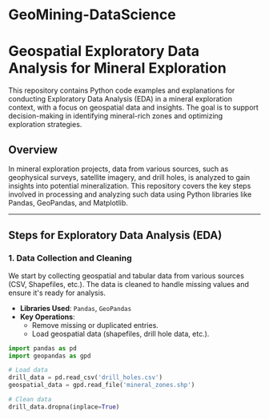 # GeoMining-DataScience

# Geospatial Exploratory Data Analysis for Mineral Exploration

This repository contains Python code examples and explanations for conducting Exploratory Data Analysis (EDA) in a mineral exploration context, with a focus on geospatial data and insights. The goal is to support decision-making in identifying mineral-rich zones and optimizing exploration strategies.

## Overview

In mineral exploration projects, data from various sources, such as geophysical surveys, satellite imagery, and drill holes, is analyzed to gain insights into potential mineralization. This repository covers the key steps involved in processing and analyzing such data using Python libraries like Pandas, GeoPandas, and Matplotlib.

---

## Steps for Exploratory Data Analysis (EDA)

### 1. **Data Collection and Cleaning**
We start by collecting geospatial and tabular data from various sources (CSV, Shapefiles, etc.). The data is cleaned to handle missing values and ensure it's ready for analysis.

- **Libraries Used**: `Pandas`, `GeoPandas`
- **Key Operations**:
  - Remove missing or duplicated entries.
  - Load geospatial data (shapefiles, drill hole data, etc.).
  
```python
import pandas as pd
import geopandas as gpd

# Load data
drill_data = pd.read_csv('drill_holes.csv')
geospatial_data = gpd.read_file('mineral_zones.shp')

# Clean data
drill_data.dropna(inplace=True)
